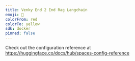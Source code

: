 ```yaml
---
title: Venky End 2 End Rag Langchain
emoji: 🚀
colorFrom: red
colorTo: yellow
sdk: docker
pinned: false
---
```


Check out the configuration reference at https://huggingface.co/docs/hub/spaces-config-reference
